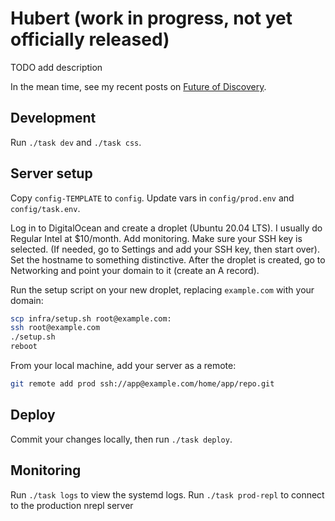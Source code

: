 # Hubert (work in progress, not yet officially released)

TODO add description

In the mean time, see my recent posts on [Future of Discovery](https://news.findka.com/#archive).

## Development

Run `./task dev` and `./task css`.

## Server setup

Copy `config-TEMPLATE` to `config`. Update vars in `config/prod.env` and
`config/task.env`.

Log in to DigitalOcean and create a droplet (Ubuntu 20.04 LTS). I usually do
Regular Intel at $10/month. Add monitoring. Make sure your SSH key is selected.
(If needed, go to Settings and add your SSH key, then start over). Set the
hostname to something distinctive. After the droplet is created, go to
Networking and point your domain to it (create an A record).

Run the setup script on your new droplet, replacing `example.com` with your
domain:

```bash
scp infra/setup.sh root@example.com:
ssh root@example.com
./setup.sh
reboot
```

From your local machine, add your server as a remote:

```bash
git remote add prod ssh://app@example.com/home/app/repo.git
```

## Deploy

Commit your changes locally, then run `./task deploy`.

## Monitoring

Run `./task logs` to view the systemd logs. Run `./task prod-repl` to connect
to the production nrepl server
